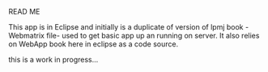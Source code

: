 READ ME

This app is in  Eclipse and initially is a duplicate of version of lpmj book -Webmatrix file- used to get basic app up an running 
on server. It also relies on WebApp book here in eclipse as a code source.

this is a work in progress...